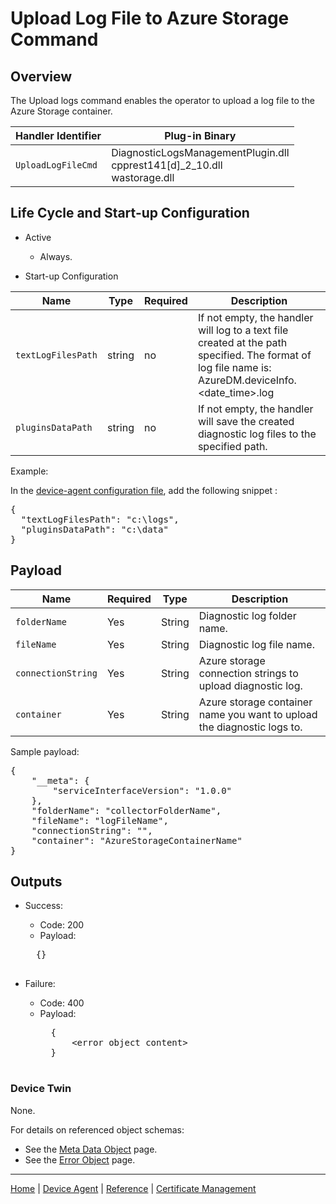 # Upload Log File to Azure Storage Command

## Overview

The Upload logs command enables the operator to upload a log file to the Azure Storage container.

| Handler Identifier | Plug-in Binary |
|----|----|
| `UploadLogFileCmd` | DiagnosticLogsManagementPlugin.dll<br/>cpprest141[d]_2_10.dll<br/>wastorage.dll |

## Life Cycle and Start-up Configuration

- Active
    - Always.

- Start-up Configuration

| Name | Type | Required | Description |
|------|------|----------|-------------|
| `textLogFilesPath` | string | no | If not empty, the handler will log to a text file created at the path specified. The format of log file name is: AzureDM.deviceInfo.&lt;date_time&gt;.log |
| `pluginsDataPath` | string | no | If not empty, the handler will save the created diagnostic log files to the specified path. |

Example:

In the [device-agent configuration file](../../reference/device-agent-configuration-file.md), add the following snippet :

<pre>
{
  "textLogFilesPath": "c:\logs",
  "pluginsDataPath": "c:\data"
}
</pre>

## Payload

| Name | Required | Type | Description |
|-----|-----|-----|-----|
| `folderName` | Yes | String | Diagnostic log folder name. |
| `fileName` | Yes | String | Diagnostic log file name. |
| `connectionString` | Yes | String | Azure storage connection strings to upload diagnostic log. |
| `container` | Yes | String | Azure storage container name you want to upload the diagnostic logs to. |

Sample payload:

<pre>
{
    "__meta": {
        "serviceInterfaceVersion": "1.0.0"
    },
    "folderName": "collectorFolderName",
    "fileName": "logFileName",
    "connectionString": "<AzureStorageConnectionString>",
    "container": "AzureStorageContainerName"
}
</pre>

## Outputs

- Success:
    - Code: 200
    - Payload:
    <pre>
    {}
    </pre>

- Failure:
    - Code: 400
    - Payload:
        <pre>
        {
            &lt;error object content&gt;
        }
        </pre>

### Device Twin

None.

For details on referenced object schemas:

- See the [Meta Data Object](meta-object.md) page.
- See the [Error Object](error-object.md) page.

----

[Home](../../../../README.md) | [Device Agent](../../device-agent.md) | [Reference](../../reference.md) | [Certificate Management](certificate-management.md)